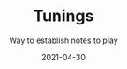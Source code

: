 ---
title: Tunings
subtitle: Way to establish notes to play
tags: apps
list: tuning
date: 2021-04-30
---